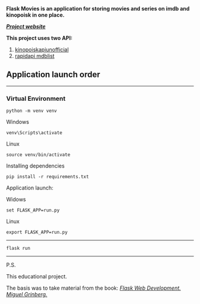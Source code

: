 **Flask Movies is an application for storing movies and series on imdb and kinopoisk in one place.**

[***Project website***](https://flaskmovies.herokuapp.com)

**This project uses two API:**
1) [kinopoiskapiunofficial](https://kinopoiskapiunofficial.tech)
2) [rapidapi mdblist](https://rapidapi.com/linaspurinis/api/mdblist/)

## Application launch order
***

### Virtual Environment

    python -m venv venv

Windows

    venv\Scripts\activate

Linux

    source venv/bin/activate


Installing dependencies

    pip install -r requirements.txt

Application launch:
    
Widows

    set FLASK_APP=run.py

Linux

    export FLASK_APP=run.py

***

    flask run

***

P.S.

This educational project. 

The basis was to take material from the book:
*[Flask Web Development. Miguel Grinberg.](https://www.flaskbook.com)*